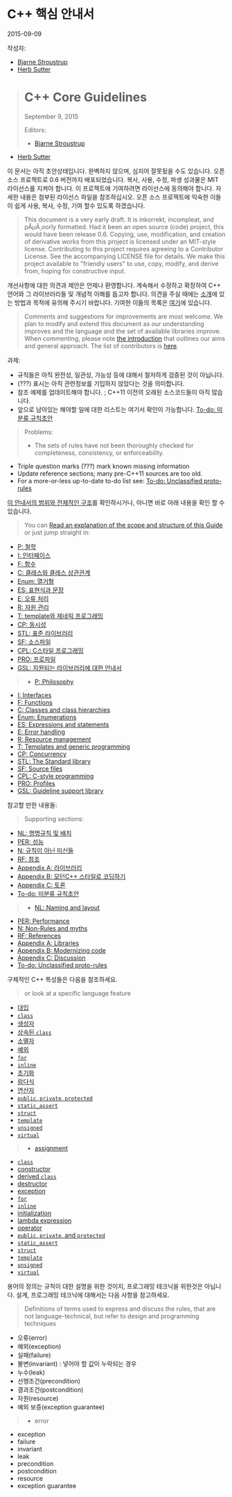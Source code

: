 # C++ 핵심 안내서

2015-09-09

작성자:

* [Bjarne Stroustrup](http://www.stroustrup.com)
* [Herb Sutter](http://herbsutter.com/)

># C++ Core Guidelines
>
>September 9, 2015
>
>Editors:
>
>* [Bjarne Stroustrup](http://www.stroustrup.com)
* [Herb Sutter](http://herbsutter.com/)

이 문서는 아직 초안상태입니다. 완벽하지 않으며, 심지어 잘못됬을 수도 있습니다. 오픈소스 프로젝트로 0.6 버전까지 배포되었습니다. 복사, 사용, 수정, 파생 성과물은 MIT 라이선스를 지켜야 합니다. 이 프로젝트에 기여하려면 라이선스에 동의해야 합니다. 자세한 내용은 첨부된 라이선스 파일을 참조하십시오. 오픈 소스 프로젝트에 익숙한 이들이 쉽게 사용, 복사, 수정, 기여 할수 있도록 하겠습니다.  

> This document is a very early draft. It is inkorrekt, incompleat, and pÂµÃ¸oorly formatted.
Had it been an open source (code) project, this would have been release 0.6.
Copying, use, modification, and creation of derivative works from this project is licensed under an MIT-style license.
Contributing to this project requires agreeing to a Contributor License. See the accompanying LICENSE file for details.
We make this project available to "friendly users" to use, copy, modify, and derive from, hoping for constructive input.

개선사항에 대한 의견과 제안은 언제나 환영합니다. 계속해서 수정하고 확장하여 C++ 언어와 그 라이브러리들 및 개념적 이해를 돕고자 합니다. 의견을 주실 때에는 [소개](#S-introduction)에 있는 방법과 목적에 유의해 주시기 바랍니다. 기여한 이들의 목록은 [여기](#SS-ack)에 있습니다.

> Comments and suggestions for improvements are most welcome.
We plan to modify and extend this document as our understanding improves and the language and the set of available libraries improve.
When commenting, please note [the introduction](#S-introduction) that outlines our aims and general approach.
The list of contributors is [here](#SS-ack).

과제:

* 규칙들은 아직 완전성, 일관성, 가능성 등에 대해서 철저하게 검증된 것이 아닙니다.
* (???) 표시는 아직 관련정보를 기입하지 않았다는 것을 의미합니다.
* 참조 예제를 업데이트해야 합니다. ; C++11 이전의 오래된 소스코드들이 아직 많습니다.
* 앞으로 남아있는 해야할 일에 대한 리스트는 여기서 확인이 가능합니다. [To-do: 미분류 규칙초안](#S-unclassified)

>Problems:
>
>* The sets of rules have not been thoroughly checked for completeness, consistency, or enforceability.
* Triple question marks (???) mark known missing information
* Update reference sections; many pre-C++11 sources are too old.
* For a more-or-less up-to-date to-do list see: [To-do: Unclassified proto-rules](#S-unclassified)

[이 안내서의 범위와 전체적인 구조](#S-abstract)를 확인하시거나, 아니면 바로 아래 내용을 확인 할 수 있습니다.

> You can [Read an explanation of the scope and structure of this Guide](#S-abstract) or just jump straight in:

* [P: 철학](#S-philosophy)
* [I: 인터페이스](#S-interfaces)
* [F: 함수](#S-functions)
* [C: 클래스와 클레스 상관관계](#S-class)
* [Enum: 열거형](#S-enum)
* [ES: 표현식과 문장](#S-expr)
* [E: 오류 처리](#S-errors)
* [R: 자원 관리](#S-resource)
* [T: template와 제네릭 프로그래밍](#S-templates)
* [CP: 동시성](#S-concurrency)
* [STL: 표준 라이브러리](#S-stdlib)
* [SF: 소스파일](#S-source)
* [CPL: C스타일 프로그래밍](#S-cpl)
* [PRO: 프로파일](#S-profile)
* [GSL: 지원되는 라이브러리에 대한 안내서](#S-support)

>* [P: Philosophy](#S-philosophy)
* [I: Interfaces](#S-interfaces)
* [F: Functions](#S-functions)
* [C: Classes and class hierarchies](#S-class)
* [Enum: Enumerations](#S-enum)
* [ES: Expressions and statements](#S-expr)
* [E: Error handling](#S-errors)
* [R: Resource management](#S-resource)
* [T: Templates and generic programming](#S-templates)
* [CP: Concurrency](#S-concurrency)
* [STL: The Standard library](#S-stdlib)
* [SF: Source files](#S-source)
* [CPL: C-style programming](#S-cpl)
* [PRO: Profiles](#S-profile)
* [GSL: Guideline support library](#S-support)

참고할 만한 내용들:

>Supporting sections:

* [NL: 명명규칙 및 배치](#S-naming)
* [PER: 성능](#S-performance)
* [N: 규칙이 아닌 미신들](#S-not)
* [RF: 참조](#S-references)
* [Appendix A: 라이브러리](#S-libraries)
* [Appendix B: 모던C++ 스타일로 코딩하기](#S-modernizing)
* [Appendix C: 토론](#S-discussion)
* [To-do: 미분류 규칙초안](#S-unclassified)

>* [NL: Naming and layout](#S-naming)
* [PER: Performance](#S-performance)
* [N: Non-Rules and myths](#S-not)
* [RF: References](#S-references)
* [Appendix A: Libraries](#S-libraries)
* [Appendix B: Modernizing code](#S-modernizing)
* [Appendix C: Discussion](#S-discussion)
* [To-do: Unclassified proto-rules](#S-unclassified)

구체적인 C++ 특성들은 다음을 참조하세요.

>or look at a specific language feature

* [대입](#S-???)
* [`class`](#S-class)
* [생성자](#SS-ctor)
* [상속된 `class`](#SS-hier)
* [소멸자](#SS-ctor)
* [예외](#S-errors)
* [`for`](#S-???)
* [`inline`](#S-class)
* [초기화](#S-???)
* [람다식](#SS-lambda)
* [연산자](#S-???)
* [`public`, `private`, `protected`](#S-???)
* [`static_assert`](#S-???)
* [`struct`](#S-class)
* [`template`](#S-???)
* [`unsigned`](#S-???)
* [`virtual`](#S-hier)

>* [assignment](#S-???)
* [`class`](#S-class)
* [constructor](#SS-ctor)
* [derived `class`](#SS-hier)
* [destructor](#SS-ctor)
* [exception](#S-errors)
* [`for`](#S-???)
* [`inline`](#S-class)
* [initialization](#S-???)
* [lambda expression](#SS-lambda)
* [operator](#S-???)
* [`public`, `private`, and `protected`](#S-???)
* [`static_assert`](#S-???)
* [`struct`](#S-class)
* [`template`](#S-???)
* [`unsigned`](#S-???)
* [`virtual`](#S-hier)

용어의 정의는 규칙이 대한 설명을 위한 것이지, 프로그래밍 테크닉을 위한것은 아닙니다. 설계, 프로그래밍 테크닉에 대해서는 다음 사항을 참고하세요.

> Definitions of terms used to express and discuss the rules, that are not language-technical, but refer to design and programming techniques

* 오류(error)
* 예외(exception)
* 실패(failure)
* 불변(invariant) : 넣어야 할 값이 누락되는 경우
* 누수(leak)
* 선행조건(precondition)
* 결과조건(postcondition)
* 자원(resource)
* 예외 보증(exception guarantee)

>* error
* exception
* failure
* invariant
* leak
* precondition
* postcondition
* resource
* exception guarantee
